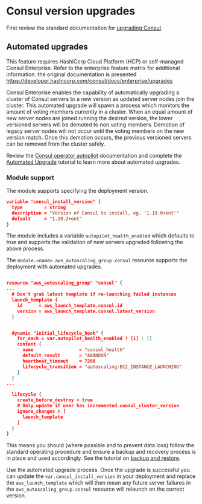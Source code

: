 # Consul version upgrades

First review the standard documentation for [upgrading Consul](https://developer.hashicorp.com/consul/docs/upgrading).

## Automated upgrades

This feature requires HashiCorp Cloud Platform (HCP) or self-managed Consul Enterprise. Refer to the enterprise feature matrix for additional information.
the original documentation is presented <https://developer.hashicorp.com/consul/docs/enterprise/upgrades>

Consul Enterprise enables the capability of automatically upgrading a cluster of Consul servers to a new version as updated server nodes join the cluster. This automated upgrade will spawn a process which monitors the amount of voting members currently in a cluster. When an equal amount of new server nodes are joined running the desired version, the lower versioned servers will be demoted to non voting members. Demotion of legacy server nodes will not occur until the voting members on the new version match. Once this demotion occurs, the previous versioned servers can be removed from the cluster safely.

Review the [Consul operator autopilot](https://developer.hashicorp.com/consul/commands/operator/autopilot) documentation and complete the [Automated Upgrade](https://developer.hashicorp.com/consul/tutorials/datacenter-operations/autopilot-datacenter-operations#upgrade-migrations) tutorial to learn more about automated upgrades.

### Module support


The module supports specifying the deployment version.

```json
variable "consul_install_version" {
  type        = string
  description = "Version of Consul to install, eg. '1.19.0+ent'"
  default     = "1.19.2+ent"
}
```

The module includes a variable `autopilot_health_enabled` which defaults to true and supports the validation of new servers upgraded following the above process.

The `module.<name>.aws_autoscaling_group.consul` resource supports the deployment with automated upgrades.

```json

resource "aws_autoscaling_group" "consul" {
...
  # Don't grab latest template if re-launching failed instances
  launch_template {
    id      = aws_launch_template.consul.id
    version = aws_launch_template.consul.latest_version
  }


  dynamic "initial_lifecycle_hook" {
    for_each = var.autopilot_health_enabled ? [1] : []
    content {
      name                 = "consul_health"
      default_result       = "ABANDON"
      heartbeat_timeout    = 7200
      lifecycle_transition = "autoscaling:EC2_INSTANCE_LAUNCHING"
    }
  }
...

  lifecycle {
    create_before_destroy = true
    # Only update if user has incremented consul_cluster_version
    ignore_changes = [
      launch_template
    ]
  }
}
```

This means you should (where possible and to prevent data loss) follow the standard operating procedure and ensure a backup and recovery process is in place and used accordingly. See the tutorial on [backup and restore](https://developer.hashicorp.com/consul/tutorials/operate-consul/backup-and-restore ).

Use the automated upgrade process. Once the upgrade is successful you can update the `var.consul_install_version` in your deployment and replace the `aws_launch_template` which will then mean any future server failures in the `aws_autoscaling_group.consul` resource will relaunch on the correct version.
